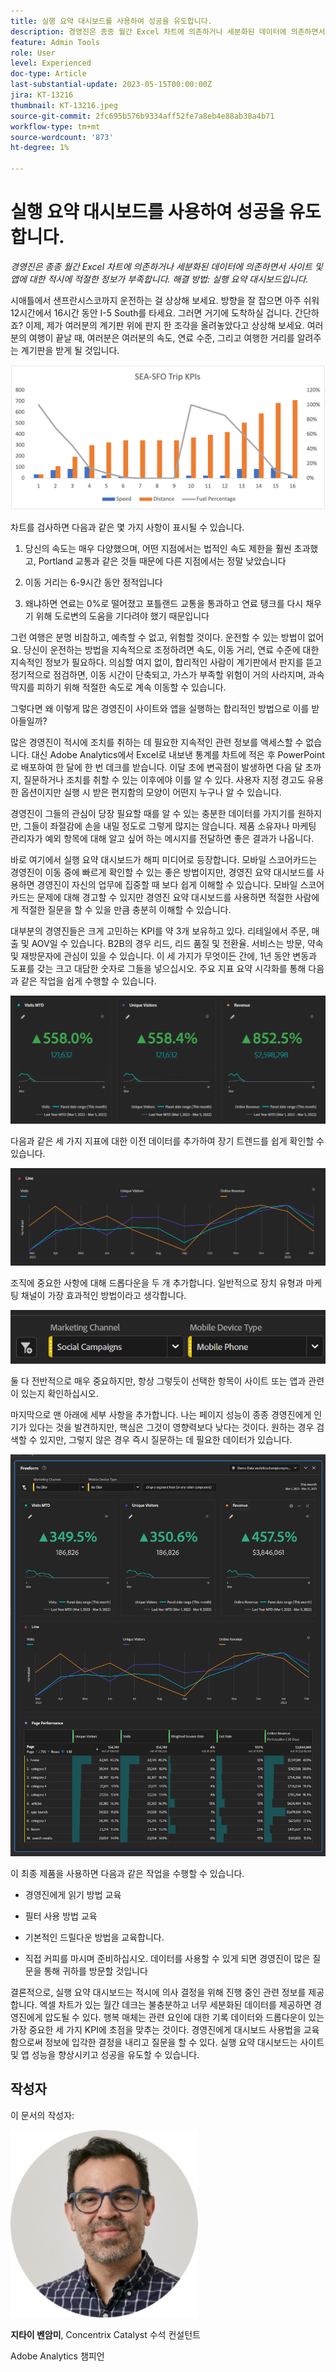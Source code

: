 ```yaml
---
title: 실행 요약 대시보드를 사용하여 성공을 유도합니다.
description: 경영진은 종종 월간 Excel 차트에 의존하거나 세분화된 데이터에 의존하면서 사이트 및 앱에 대한 적시에 적절한 정보가 부족합니다. 솔루션 - 실행 요약 대시보드.
feature: Admin Tools
role: User
level: Experienced
doc-type: Article
last-substantial-update: 2023-05-15T00:00:00Z
jira: KT-13216
thumbnail: KT-13216.jpeg
source-git-commit: 2fc695b576b9334aff52fe7a8eb4e88ab38a4b71
workflow-type: tm+mt
source-wordcount: '873'
ht-degree: 1%

---
```



# 실행 요약 대시보드를 사용하여 성공을 유도합니다.

_경영진은 종종 월간 Excel 차트에 의존하거나 세분화된 데이터에 의존하면서 사이트 및 앱에 대한 적시에 적절한 정보가 부족합니다. 해결 방법: 실행 요약 대시보드입니다._

시애틀에서 샌프란시스코까지 운전하는 걸 상상해 보세요. 방향을 잘 잡으면 아주 쉬워 12시간에서 16시간 동안 I-5 South를 타세요. 그러면 거기에 도착하실 겁니다. 간단하죠? 이제, 제가 여러분의 계기판 위에 판지 한 조각을 올려놓았다고 상상해 보세요. 여러분의 여행이 끝날 때, 여러분은 여러분의 속도, 연료 수준, 그리고 여행한 거리를 알려주는 계기판을 받게 될 것입니다.

![막대 그래프.png](assets/bar-graph.png)

차트를 검사하면 다음과 같은 몇 가지 사항이 표시될 수 있습니다.

1. 당신의 속도는 매우 다양했으며, 어떤 지점에서는 법적인 속도 제한을 훨씬 초과했고, Portland 교통과 같은 것들 때문에 다른 지점에서는 정말 낮았습니다

1. 이동 거리는 6-9시간 동안 정적입니다

1. 왜냐하면 연료는 0%로 떨어졌고 포틀랜드 교통을 통과하고 연료 탱크를 다시 채우기 위해 도로변의 도움을 기다려야 했기 때문입니다

그런 여행은 분명 비참하고, 예측할 수 없고, 위험할 것이다. 운전할 수 있는 방법이 없어요. 당신이 운전하는 방법을 지속적으로 조정하려면 속도, 이동 거리, 연료 수준에 대한 지속적인 정보가 필요하다. 의심할 여지 없이, 합리적인 사람이 계기판에서 판지를 뜯고 정기적으로 점검하면, 이동 시간이 단축되고, 가스가 부족할 위험이 거의 사라지며, 과속 딱지를 피하기 위해 적절한 속도로 계속 이동할 수 있습니다.

그렇다면 왜 이렇게 많은 경영진이 사이트와 앱을 실행하는 합리적인 방법으로 이를 받아들일까?

많은 경영진이 적시에 조치를 취하는 데 필요한 지속적인 관련 정보를 액세스할 수 없습니다. 대신 Adobe Analytics에서 Excel로 내보낸 통계를 차트에 적은 후 PowerPoint로 배포하여 한 달에 한 번 데크를 받습니다. 이달 초에 변곡점이 발생하면 다음 달 초까지, 질문하거나 조치를 취할 수 있는 이후에야 이를 알 수 있다. 사용자 지정 경고도 유용한 옵션이지만 실행 시 받은 편지함의 모양이 어떤지 누구나 알 수 있습니다.

경영진이 그들의 관심이 당장 필요할 때를 알 수 있는 충분한 데이터를 가지기를 원하지만, 그들이 좌절감에 손을 내밀 정도로 그렇게 많지는 않습니다. 제품 소유자나 마케팅 관리자가 예외 항목에 대해 알고 싶어 하는 메시지를 전달하면 좋은 결과가 나옵니다.

바로 여기에서 실행 요약 대시보드가 해피 미디어로 등장합니다. 모바일 스코어카드는 경영진이 이동 중에 빠르게 확인할 수 있는 좋은 방법이지만, 경영진 요약 대시보드를 사용하면 경영진이 자신의 업무에 집중할 때 보다 쉽게 이해할 수 있습니다. 모바일 스코어카드는 문제에 대해 경고할 수 있지만 경영진 요약 대시보드를 사용하면 적절한 사람에게 적절한 질문을 할 수 있을 만큼 충분히 이해할 수 있습니다.

대부분의 경영진들은 크게 고민하는 KPI를 약 3개 보유하고 있다. 리테일에서 주문, 매출 및 AOV일 수 있습니다. B2B의 경우 리드, 리드 품질 및 전환율. 서비스는 방문, 약속 및 재방문자에 관심이 있을 수 있습니다. 이 세 가지가 무엇이든 간에, 1년 동안 변동과 도표를 갖는 크고 대담한 숫자로 그들을 넣으십시오. 주요 지표 요약 시각화를 통해 다음과 같은 작업을 쉽게 수행할 수 있습니다.

![패널 확대](assets/zoom-in-panel.png)

다음과 같은 세 가지 지표에 대한 이전 데이터를 추가하여 장기 트렌드를 쉽게 확인할 수 있습니다.

![line Graph.png](assets/line-graph.png)

조직에 중요한 사항에 대해 드롭다운을 두 개 추가합니다. 일반적으로 장치 유형과 마케팅 채널이 가장 효과적인 방법이라고 생각합니다.

![Social Campaigns.png](assets/social-campaigns.png)

둘 다 전반적으로 매우 중요하지만, 항상 그렇듯이 선택한 항목이 사이트 또는 앱과 관련이 있는지 확인하십시오.

마지막으로 맨 아래에 세부 사항을 추가합니다. 나는 페이지 성능이 종종 경영진에게 인기가 있다는 것을 발견하지만, 핵심은 그것이 영향력보다 낮다는 것이다. 원하는 경우 검색할 수 있지만, 그렇지 않은 경우 즉시 질문하는 데 필요한 데이터가 있습니다.

![큰 Dashboard.png](assets/large-dashboard.png)

이 최종 제품을 사용하면 다음과 같은 작업을 수행할 수 있습니다.

- 경영진에게 읽기 방법 교육

- 필터 사용 방법 교육

- 기본적인 드릴다운 방법을 교육합니다.

- 직접 커피를 마시며 준비하십시오. 데이터를 사용할 수 있게 되면 경영진이 많은 질문을 통해 귀하를 방문할 것입니다

결론적으로, 실행 요약 대시보드는 적시에 의사 결정을 위해 진행 중인 관련 정보를 제공합니다. 엑셀 차트가 있는 월간 데크는 불충분하고 너무 세분화된 데이터를 제공하면 경영진에게 압도될 수 있다. 행복 매체는 관련 요인에 대한 기록 데이터와 드롭다운이 있는 가장 중요한 세 가지 KPI에 초점을 맞추는 것이다. 경영진에게 대시보드 사용법을 교육함으로써 정보에 입각한 결정을 내리고 질문을 할 수 있다. 실행 요약 대시보드는 사이트 및 앱 성능을 향상시키고 성공을 유도할 수 있습니다.

## 작성자

이 문서의 작성자:

![지타이 벤암미](assets/gitai-ben-ammi.png)

**지타이 벤암미**, Concentrix Catalyst 수석 컨설턴트

Adobe Analytics 챔피언
